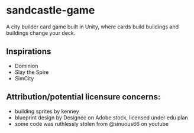 # sandcastle-game

A city builder card game built in Unity, where cards build buildings and buildings change your deck.

## Inspirations

- Dominion
- Slay the Spire
- SimCity

## Attribution/potential licensure concerns:

- building sprites by kenney
- blueprint design by Designec on Adobe stock, licensed under edu plan
- some code was ruthlessly stolen from @sinuous66 on youtube